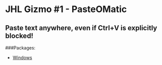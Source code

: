 # JHL Gizmo #1 - PasteOMatic
Paste text anywhere, even if Ctrl+V is explicitly blocked!
---


###Packages:
* [Windows](PasteOMatic.exe)
